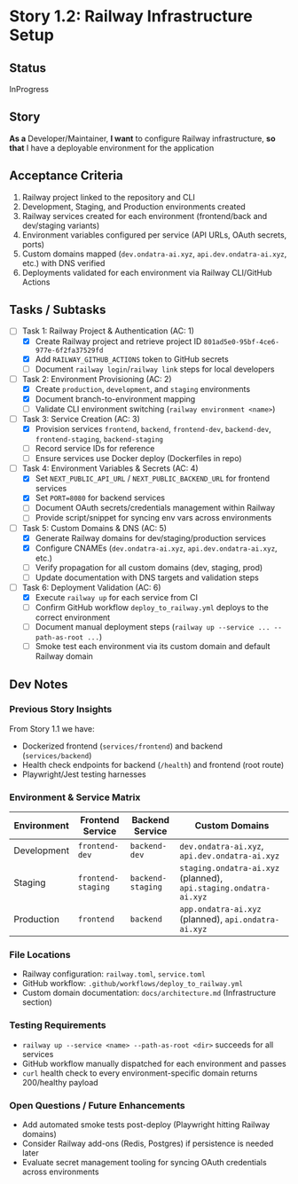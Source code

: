 # Story 1.2: Railway Infrastructure Setup

## Status
InProgress

## Story
**As a** Developer/Maintainer,
**I want** to configure Railway infrastructure,
**so that** I have a deployable environment for the application

## Acceptance Criteria
1. Railway project linked to the repository and CLI
2. Development, Staging, and Production environments created
3. Railway services created for each environment (frontend/back and dev/staging variants)
4. Environment variables configured per service (API URLs, OAuth secrets, ports)
5. Custom domains mapped (`dev.ondatra-ai.xyz`, `api.dev.ondatra-ai.xyz`, etc.) with DNS verified
6. Deployments validated for each environment via Railway CLI/GitHub Actions

## Tasks / Subtasks

- [ ] Task 1: Railway Project & Authentication (AC: 1)
  - [x] Create Railway project and retrieve project ID `801ad5e0-95bf-4ce6-977e-6f2fa37529fd`
  - [x] Add `RAILWAY_GITHUB_ACTIONS` token to GitHub secrets
  - [ ] Document `railway login`/`railway link` steps for local developers

- [ ] Task 2: Environment Provisioning (AC: 2)
  - [x] Create `production`, `development`, and `staging` environments
  - [x] Document branch-to-environment mapping
  - [ ] Validate CLI environment switching (`railway environment <name>`)

- [ ] Task 3: Service Creation (AC: 3)
  - [x] Provision services `frontend`, `backend`, `frontend-dev`, `backend-dev`, `frontend-staging`, `backend-staging`
  - [ ] Record service IDs for reference
  - [ ] Ensure services use Docker deploy (Dockerfiles in repo)

- [ ] Task 4: Environment Variables & Secrets (AC: 4)
  - [x] Set `NEXT_PUBLIC_API_URL` / `NEXT_PUBLIC_BACKEND_URL` for frontend services
  - [x] Set `PORT=8080` for backend services
  - [ ] Document OAuth secrets/credentials management within Railway
  - [ ] Provide script/snippet for syncing env vars across environments

- [ ] Task 5: Custom Domains & DNS (AC: 5)
  - [x] Generate Railway domains for dev/staging/production services
  - [x] Configure CNAMEs (`dev.ondatra-ai.xyz`, `api.dev.ondatra-ai.xyz`, etc.)
  - [ ] Verify propagation for all custom domains (dev, staging, prod)
  - [ ] Update documentation with DNS targets and validation steps

- [ ] Task 6: Deployment Validation (AC: 6)
  - [x] Execute `railway up` for each service from CI
  - [ ] Confirm GitHub workflow `deploy_to_railway.yml` deploys to the correct environment
  - [ ] Document manual deployment steps (`railway up --service ... --path-as-root ...`)
  - [ ] Smoke test each environment via its custom domain and default Railway domain

## Dev Notes

### Previous Story Insights
From Story 1.1 we have:
- Dockerized frontend (`services/frontend`) and backend (`services/backend`)
- Health check endpoints for backend (`/health`) and frontend (root route)
- Playwright/Jest testing harnesses

### Environment & Service Matrix
| Environment | Frontend Service | Backend Service | Custom Domains |
|-------------|-----------------|-----------------|----------------|
| Development | `frontend-dev`  | `backend-dev`   | `dev.ondatra-ai.xyz`, `api.dev.ondatra-ai.xyz` |
| Staging     | `frontend-staging` | `backend-staging` | `staging.ondatra-ai.xyz` (planned), `api.staging.ondatra-ai.xyz` |
| Production  | `frontend`      | `backend`       | `app.ondatra-ai.xyz` (planned), `api.ondatra-ai.xyz` |

### File Locations
- Railway configuration: `railway.toml`, `service.toml`
- GitHub workflow: `.github/workflows/deploy_to_railway.yml`
- Custom domain documentation: `docs/architecture.md` (Infrastructure section)

### Testing Requirements
- `railway up --service <name> --path-as-root <dir>` succeeds for all services
- GitHub workflow manually dispatched for each environment and passes
- `curl` health check to every environment-specific domain returns 200/healthy payload

### Open Questions / Future Enhancements
- Add automated smoke tests post-deploy (Playwright hitting Railway domains)
- Consider Railway add-ons (Redis, Postgres) if persistence is needed later
- Evaluate secret management tooling for syncing OAuth credentials across environments
